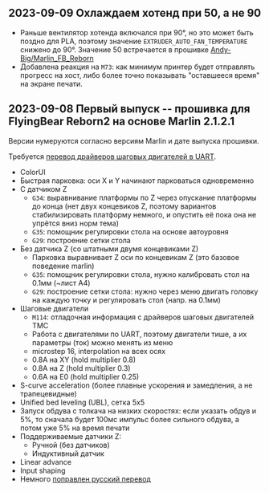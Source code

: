 ## 2023-09-09 Охлаждаем хотенд при 50, а не 90

* Раньше вентилятор хотенда включался при 90°, но это может быть поздно для PLA, поэтому значение `EXTRUDER_AUTO_FAN_TEMPERATURE`
снижено до 90°. Значение 50 встречается в прошивке [Andy-Big/Marlin_FB_Reborn](https://github.com/Andy-Big/Marlin_FB_Reborn/blob/781e5e111bd5e3f412bcf2e460b13a04b266072d/Marlin/Configuration_adv.h#L697) 
* Добавлена реакция на `M73`: как минимум принтер будет отправлять прогресс на хост, либо более точно показывать "оставшееся время" на экране печати.

## 2023-09-08 Первый выпуск -- прошивка для FlyingBear Reborn2 на основе Marlin 2.1.2.1

Версии нумеруются согласно версиям Marlin и дате выпуска прошивки.

Требуется [перевод драйверов шаговых двигателей в UART](https://telegra.ph/Reborn-UART-Drivers-01-02).

* ColorUI
* Быстрая парковка: оси X и Y начинают парковаться одновременно
* С датчиком Z
    * `G34`: выравнивание платформы по Z через опускание платформы до конца (нет двух концевиков Z, поэтому вариантов стабилизировать платформу немного, и опустить её пока она не упрётся вниз норм тема)
    * `G35`: помощник регулировки стола на основе автоуровня
    * `G29`: построение сетки стола
* Без датчика Z (со штатными двумя концевиками Z)
    * Парковка выравнивает Z оси по концевикам Z (это базовое поведение marlin)
    * `G35`: помощник регулировки стола, нужно калибровать стол на 0.1мм (~лист A4)
    * `G29`: построение сетки стола: нужно через меню двигать головку на каждую точку и регулировать стол (напр. на 0.1мм)
* Шаговые двигатели
    * `M114`: отладочная информация с драйверов шаговых двигателей TMC
    * Работа с двигателями по UART, поэтому двигатели тише, а их параметры (ток) можно менять из меню
    * microstep 16, interpolation на всех осях
    * 0.8А на XY (hold multiplier 0.8)
    * 0.8A на Z (hold multiplier 0.3)
    * 0.6А на E0 (hold multiplier 0.25)
* S-curve acceleration (более плавные ускорения и замедления, а не трапецевидные)
* Unified bed leveling (UBL), сетка 5x5
* Запуск обдува с толкача на низких скоростях: если указать обдув и 5%, то сначала будет 100мс импульс более сильного обдува, а потом уже 5% на время печати
* Поддерживаемые датчики Z:
    * Ручной (без датчиков)
    * Индуктивный датчик
* Linear advance
* Input shaping
* Немного [поправлен русский перевод](https://github.com/vlsi/reborn2-marlin/commit/db1bf5777da54ebd64b8273d4175bda379a4b5e9)
